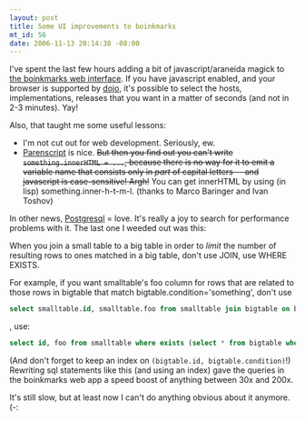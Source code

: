 ```yaml
--- 
layout: post
title: Some UI improvements to boinkmarks
mt_id: 56
date: 2006-11-13 20:14:38 -08:00
---
```

I've spent the last few hours adding a bit of javascript/araneida magick to [the boinkmarks web interface](http://sbcl.boinkor.net/bench/). If you have javascript enabled, and your browser is supported by [dojo](http://dojotoolkit.org), it's possible to select the hosts, implementations, releases that you want in a matter of seconds (and not in 2-3 minutes). Yay!

Also, that taught me some useful lessons:

* I'm not cut out for web development. Seriously, ew.
* [Parenscript](http://parenscript.org/) is nice. <strike>But then you find out you can't write `something.innerHTML = ...`, because there is no way for it to emit a variable name that consists only in *part* of capital letters -- and javascript is case-sensitive! Argh!</strike> You can get innerHTML by using (in lisp) something.inner-h-t-m-l. (thanks to Marco Baringer and Ivan Toshov)

In other news, [Postgresql](http://www.postgresql.org) = love. It's really a joy to search for performance problems with it. The last one I weeded out was this: 

When you join a small table to a big table in order to *limit* the number of resulting rows to ones matched in a big table, don't use JOIN, use WHERE EXISTS.

For example, if you want smalltable's foo column for rows that are related to those rows in bigtable that match bigtable.condition='something', don't use 

``` sql
select smalltable.id, smalltable.foo from smalltable join bigtable on bigtable.id=smalltable.id where bigtable.condition = 'something'
```
  , use: 
``` sql  
select id, foo from smalltable where exists (select * from bigtable where bigtable.id = smalltable.id and bigtable.condition = 'something' limit 1)
```

(And don't forget to keep an index on `(bigtable.id, bigtable.condition)`!) Rewriting sql statements like this (and using an index) gave the queries in the boinkmarks web app a speed boost of anything between 30x and 200x. 

It's still slow, but at least now I can't do anything obvious about it anymore. (-:

